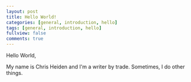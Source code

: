 ```yaml
---
layout: post
title: Hello World!
categories: [general, introduction, hello]
tags: [general, introduction, hello]
fullview: false
comments: true
---
```


Hello World, 

My name is Chris Heiden and I'm a writer by trade. Sometimes, I do other things. 


